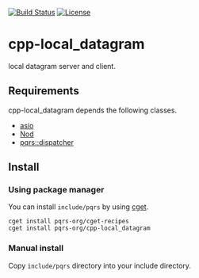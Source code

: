 [![Build Status](https://travis-ci.org/pqrs-org/cpp-local_datagram.svg?branch=master)](https://travis-ci.org/pqrs-org/cpp-local_datagram)
[![License](https://img.shields.io/badge/license-Boost%20Software%20License-blue.svg)](https://github.com/pqrs-org/cpp-local_datagram/blob/master/LICENSE.md)

# cpp-local_datagram

local datagram server and client.

## Requirements

cpp-local_datagram depends the following classes.

- [asio](https://github.com/chriskohlhoff/asio/)
- [Nod](https://github.com/fr00b0/nod)
- [pqrs::dispatcher](https://github.com/pqrs-org/cpp-dispatcher)

## Install

### Using package manager

You can install `include/pqrs` by using [cget](https://github.com/pfultz2/cget).

```shell
cget install pqrs-org/cget-recipes
cget install pqrs-org/cpp-local_datagram
```

### Manual install

Copy `include/pqrs` directory into your include directory.
